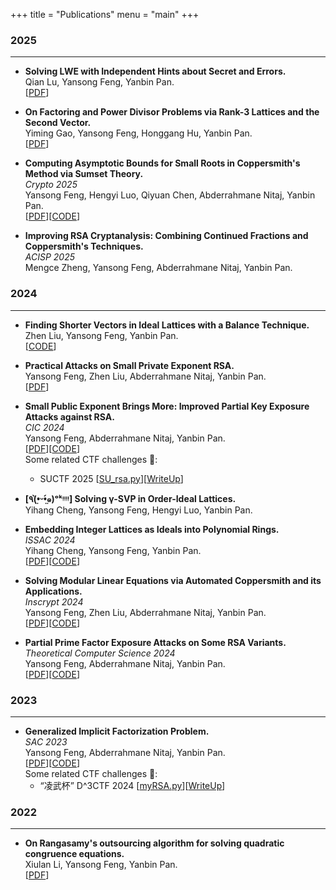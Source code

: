 +++
title = "Publications"
menu = "main"
+++
### 2025

---
- **Solving LWE with Independent Hints about Secret and Errors.**\
Qian Lu, Yansong Feng, Yanbin Pan.\
[[PDF](https://eprint.iacr.org/2025/1128)]

- **On Factoring and Power Divisor Problems via Rank-3 Lattices and the Second Vector.**\
Yiming Gao, Yansong Feng, Honggang Hu, Yanbin Pan.\
[[PDF](https://eprint.iacr.org/2025/1004)]

- **Computing Asymptotic Bounds for Small Roots in Coppersmith's Method via Sumset Theory.**\
*Crypto 2025*\
Yansong Feng, Hengyi Luo, Qiyuan Chen, Abderrahmane Nitaj, Yanbin Pan.\
[[PDF](https://eprint.iacr.org/2024/1330)][[CODE](https://github.com/fffmath/AsymptoticBounds)]

- **Improving RSA Cryptanalysis: Combining Continued Fractions and Coppersmith's Techniques.**\
*ACISP 2025*\
Mengce Zheng, Yansong Feng, Abderrahmane Nitaj, Yanbin Pan.

### 2024

---

- **Finding Shorter Vectors in Ideal Lattices with a Balance Technique.**\
Zhen Liu, Yansong Feng, Yanbin Pan.\
[[CODE](https://github.com/zl1621/balance-phs-style)]

- **Practical Attacks on Small Private Exponent RSA.**\
Yansong Feng, Zhen Liu, Abderrahmane Nitaj, Yanbin Pan.\
[[PDF](https://eprint.iacr.org/2024/1331.pdf)]

- **Small Public Exponent Brings More: Improved Partial Key Exposure Attacks against RSA.**\
*CIC 2024*\
Yansong Feng, Abderrahmane Nitaj, Yanbin Pan.\
[[PDF](https://eprint.iacr.org/2024/1329)][[CODE](https://github.com/fffmath/MSBsOfPrivateKeyAttack)]\
Some related CTF challenges 🚩:
    - SUCTF 2025 [[SU_rsa.py](https://www.fffmath.com/code/SU_rsa.py)][[WriteUp](https://www.fffmath.com/code/SU_rsa_solve.md)]


- **[٩(•̤̀ᵕ•̤́๑)ᵒᵏᵎᵎᵎᵎ] Solving γ-SVP in Order-Ideal Lattices.**\
Yihang Cheng, Yansong Feng, Hengyi Luo, Yanbin Pan.

- **Embedding Integer Lattices as Ideals into  Polynomial Rings.**\
*ISSAC 2024*\
Yihang Cheng, Yansong Feng, Yanbin Pan.\
[[PDF](https://eprint.iacr.org/2024/1041)][[CODE](https://github.com/fffmath/IdentifyIdealLattice)]

- **Solving Modular Linear Equations via Automated Coppersmith and its Applications.**\
*Inscrypt 2024*\
Yansong Feng,  Zhen Liu, Abderrahmane Nitaj, Yanbin Pan.\
[[PDF](https://link.springer.com/chapter/10.1007/978-981-96-4734-7_7)][[CODE](https://github.com/fffmath/CombeeIFP)]

- **Partial Prime Factor Exposure Attacks on Some RSA Variants.**\
*Theoretical Computer Science 2024*\
Yansong Feng,  Abderrahmane Nitaj, Yanbin Pan.\
[[PDF](https://doi.org/10.1016/j.tcs.2024.114549)][[CODE](https://github.com/fffmath/PPFEAttack)]

### 2023

---

- **Generalized Implicit Factorization Problem.**\
*SAC 2023*\
Yansong Feng,  Abderrahmane Nitaj, Yanbin Pan.\
[[PDF](https://eprint.iacr.org/2023/1562)][[CODE](https://github.com/fffmath/GIFP)]\
Some related CTF challenges 🚩:
    - “凌武杯” D^3CTF 2024 [[myRSA.py](https://www.fffmath.com/code/myRSA.py)][[WriteUp](https://www.fffmath.com/code/myRSA_solve.md)]

### 2022

---

- **On Rangasamy's outsourcing algorithm for solving quadratic congruence equations.**\
Xiulan Li, Yansong Feng, Yanbin Pan.\
[[PDF](https://arxiv.org/pdf/2203.10751)]